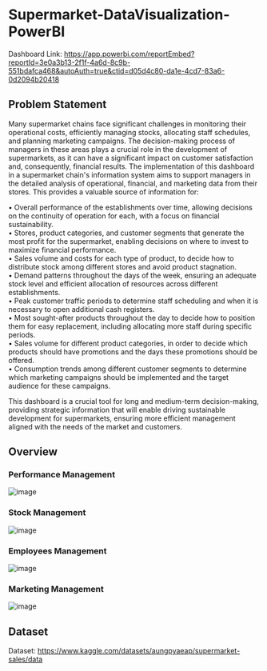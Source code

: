 # Supermarket-DataVisualization-PowerBI

Dashboard Link: https://app.powerbi.com/reportEmbed?reportId=3e0a3b13-2f1f-4a6d-8c9b-551bdafca468&autoAuth=true&ctid=d05d4c80-da1e-4cd7-83a6-0d2094b20418

## Problem Statement

Many supermarket chains face significant challenges in monitoring their operational costs, efficiently managing stocks, allocating staff schedules, and planning marketing campaigns. The decision-making process of managers in these areas plays a crucial role in the development of supermarkets, as it can have a significant impact on customer satisfaction and, consequently, financial results.
The implementation of this dashboard in a supermarket chain's information system aims to support managers in the detailed analysis of operational, financial, and marketing data from their stores. This provides a valuable source of information for:

  • Overall performance of the establishments over time, allowing decisions on the continuity of operation for each, with a focus on financial sustainability. <br />
  • Stores, product categories, and customer segments that generate the most profit for the supermarket, enabling decisions on where to invest to maximize financial performance. <br />
  • Sales volume and costs for each type of product, to decide how to distribute stock among different stores and avoid product stagnation. <br />
  • Demand patterns throughout the days of the week, ensuring an adequate stock level and efficient allocation of resources across different establishments. <br />
  • Peak customer traffic periods to determine staff scheduling and when it is necessary to open additional cash registers.<br />
  • Most sought-after products throughout the day to decide how to position them for easy replacement, including allocating more staff during specific periods.<br />
  • Sales volume for different product categories, in order to decide which products should have promotions and the days these promotions should be offered.<br />
  • Consumption trends among different customer segments to determine which marketing campaigns should be implemented and the target audience for these campaigns.

This dashboard is a crucial tool for long and medium-term decision-making, providing strategic information that will enable driving sustainable development for supermarkets, ensuring more efficient management aligned with the needs of the market and customers.

## Overview

### Performance Management

![image](https://github.com/gpereira1005/Supermarket-DataVisualization-PowerBI/assets/29869079/2c3da910-ee0e-4e0f-b9bf-ac4563845941)

### Stock Management

![image](https://github.com/gpereira1005/Supermarket-DataVisualization-PowerBI/assets/29869079/528d611f-9f61-4d7d-954f-bed0c59d11a6)

### Employees Management

![image](https://github.com/gpereira1005/Supermarket-DataVisualization-PowerBI/assets/29869079/e870b135-e658-4818-aae7-da5615c6a5e2)

### Marketing Management

![image](https://github.com/gpereira1005/Supermarket-DataVisualization-PowerBI/assets/29869079/b611cbe8-d4a6-4690-bbab-97a7015ef38d)

## Dataset

Dataset: https://www.kaggle.com/datasets/aungpyaeap/supermarket-sales/data


